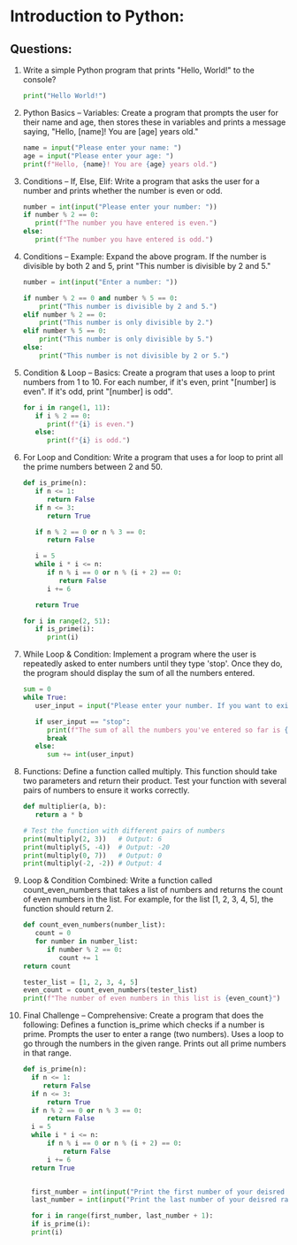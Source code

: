 # Introduction to Python:

## Questions:

1. Write a simple Python program that prints "Hello, World!" to the console?

   ```py
   print("Hello World!")
   ```

2. Python Basics – Variables:
   Create a program that prompts the user for their name and age, then stores these in variables and prints a message saying, "Hello, [name]! You are [age] years old."

   ```py
   name = input("Please enter your name: ")
   age = input("Please enter your age: ")
   print(f"Hello, {name}! You are {age} years old.")
   ```

3. Conditions – If, Else, Elif:
   Write a program that asks the user for a number and prints whether the number is even or odd.

   ```py
   number = int(input("Please enter your number: "))
   if number % 2 == 0:
      print(f"The number you have entered is even.")
   else:
      print(f"The number you have entered is odd.")
   ```

4. Conditions – Example:
   Expand the above program. If the number is divisible by both 2 and 5, print "This number is divisible by 2 and 5."

   ```py
   number = int(input("Enter a number: "))

   if number % 2 == 0 and number % 5 == 0:
       print("This number is divisible by 2 and 5.")
   elif number % 2 == 0:
       print("This number is only divisible by 2.")
   elif number % 5 == 0:
       print("This number is only divisible by 5.")
   else:
       print("This number is not divisible by 2 or 5.")
   ```

5. Condition & Loop – Basics:
   Create a program that uses a loop to print numbers from 1 to 10. For each number, if it's even, print "[number] is even". If it's odd, print "[number] is odd".

   ```py
   for i in range(1, 11):
      if i % 2 == 0:
         print(f"{i} is even.")
      else:
         print(f"{i} is odd.")
   ```

6. For Loop and Condition:
   Write a program that uses a for loop to print all the prime numbers between 2 and 50.

   ```py
   def is_prime(n):
      if n <= 1:
         return False
      if n <= 3:
         return True

      if n % 2 == 0 or n % 3 == 0:
         return False

      i = 5
      while i * i <= n:
         if n % i == 0 or n % (i + 2) == 0:
            return False
         i += 6

      return True

   for i in range(2, 51):
      if is_prime(i):
         print(i)
   ```

7. While Loop & Condition:
   Implement a program where the user is repeatedly asked to enter numbers until they type 'stop'. Once they do, the program should display the sum of all the numbers entered.

   ```py
   sum = 0
   while True:
      user_input = input("Please enter your number. If you want to exit, type 'stop': ")

      if user_input == "stop":
         print(f"The sum of all the numbers you've entered so far is {sum}")
         break
      else:
         sum += int(user_input)
   ```

8. Functions:
   Define a function called multiply. This function should take two parameters and return their product. Test your function with several pairs of numbers to ensure it works correctly.

   ```py
   def multiplier(a, b):
      return a * b

   # Test the function with different pairs of numbers
   print(multiply(2, 3))   # Output: 6
   print(multiply(5, -4))  # Output: -20
   print(multiply(0, 7))   # Output: 0
   print(multiply(-2, -2)) # Output: 4

   ```

9. Loop & Condition Combined:
   Write a function called count_even_numbers that takes a list of numbers and returns the count of even numbers in the list. For example, for the list [1, 2, 3, 4, 5], the function should return 2.

   ```py
   def count_even_numbers(number_list):
      count = 0
      for number in number_list:
         if number % 2 == 0:
            count += 1
   return count

   tester_list = [1, 2, 3, 4, 5]
   even_count = count_even_numbers(tester_list)
   print(f"The number of even numbers in this list is {even_count}")
   ```

10. Final Challenge – Comprehensive:
    Create a program that does the following:
    Defines a function is_prime which checks if a number is prime.
    Prompts the user to enter a range (two numbers).
    Uses a loop to go through the numbers in the given range.
    Prints out all prime numbers in that range.

    ```py
    def is_prime(n):
      if n <= 1:
         return False
      if n <= 3:
          return True
      if n % 2 == 0 or n % 3 == 0:
          return False
      i = 5
      while i * i <= n:
          if n % i == 0 or n % (i + 2) == 0:
              return False
          i += 6
      return True


      first_number = int(input("Print the first number of your deisred range: "))
      last_number = int(input("Print the last number of your deisred range: "))

      for i in range(first_number, last_number + 1):
      if is_prime(i):
      print(i)
    ```

